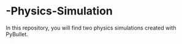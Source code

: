 # -Physics-Simulation
In this repository, you will find two physics simulations created with PyBullet.
